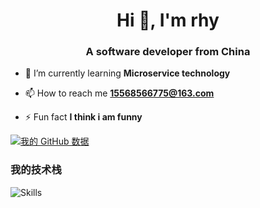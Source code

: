 <h1 align="center">Hi 👋, I'm rhy</h1>
<h3 align="center">A software developer from China</h3>

- 🌱 I’m currently learning **Microservice technology**

- 📫 How to reach me **15568566775@163.com**

- ⚡ Fun fact **I think i am funny**


[![我的 GitHub 数据](https://github-readme-stats.vercel.app/api?username=rhy&show_icons=true&theme=radical)](https://github.com/rhy)

### 我的技术栈
![Skills](https://skillicons.dev/icons?i=java,idea,spring,redis,js)
